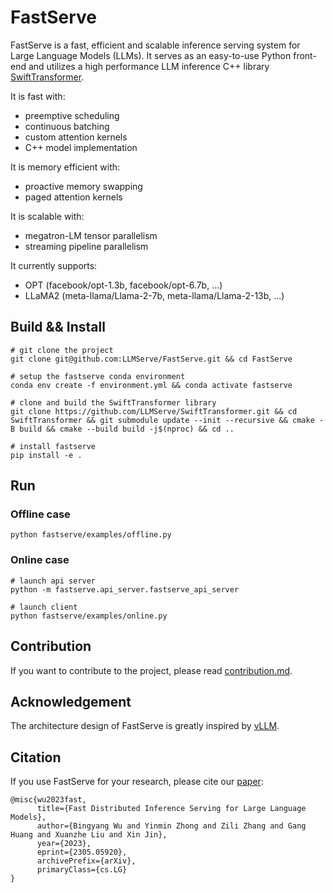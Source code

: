 # FastServe
FastServe is a fast, efficient and scalable inference serving system for Large Language Models (LLMs). It serves as an easy-to-use Python front-end and utilizes a high performance LLM inference C++ library [SwiftTransformer](https://github.com/LLMServe/SwiftTransformer).

It is fast with:
- preemptive scheduling
- continuous batching
- custom attention kernels
- C++ model implementation

It is memory efficient with:
- proactive memory swapping
- paged attention kernels

It is scalable with:
- megatron-LM tensor parallelism
- streaming pipeline parallelism

It currently supports:
- OPT (facebook/opt-1.3b, facebook/opt-6.7b, ...)
- LLaMA2 (meta-llama/Llama-2-7b, meta-llama/Llama-2-13b, ...)

## Build && Install

```shell
# git clone the project
git clone git@github.com:LLMServe/FastServe.git && cd FastServe

# setup the fastserve conda environment
conda env create -f environment.yml && conda activate fastserve

# clone and build the SwiftTransformer library  
git clone https://github.com/LLMServe/SwiftTransformer.git && cd SwiftTransformer && git submodule update --init --recursive && cmake -B build && cmake --build build -j$(nproc) && cd ..

# install fastserve
pip install -e .
```

## Run

### Offline case
```shell
python fastserve/examples/offline.py
```

### Online case
```shell
# launch api server
python -m fastserve.api_server.fastserve_api_server

# launch client
python fastserve/examples/online.py
```

## Contribution
If you want to contribute to the project, please read [contribution.md](./contribution.md).

## Acknowledgement
The architecture design of FastServe is greatly inspired by [vLLM](https://github.com/vllm-project/vllm).

## Citation
If you use FastServe for your research, please cite our [paper](https://arxiv.org/abs/2305.05920):
```
@misc{wu2023fast,
      title={Fast Distributed Inference Serving for Large Language Models}, 
      author={Bingyang Wu and Yinmin Zhong and Zili Zhang and Gang Huang and Xuanzhe Liu and Xin Jin},
      year={2023},
      eprint={2305.05920},
      archivePrefix={arXiv},
      primaryClass={cs.LG}
}
```